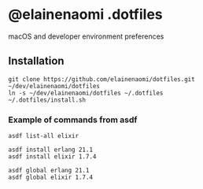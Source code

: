 # @elainenaomi .dotfiles

macOS and developer environment preferences

## Installation

```
git clone https://github.com/elainenaomi/dotfiles.git ~/dev/elainenaomi/dotfiles
ln -s ~/dev/elainenaomi/dotfiles ~/.dotfiles
~/.dotfiles/install.sh
```

### Example of commands from asdf

```
asdf list-all elixir

asdf install erlang 21.1
asdf install elixir 1.7.4

asdf global erlang 21.1
asdf global elixir 1.7.4
```
